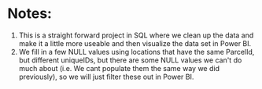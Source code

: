 # Notes:
1. This is a straight forward project in SQL where we clean up the data and make it a little more useable and then visualize the data set in Power BI.
2. We fill in a few NULL values using locations that have the same ParcelId, but different uniqueIDs, but there are some NULL values we can't do much about (i.e. We cant populate them the same way we did previously), so we will just filter these out in Power BI.
